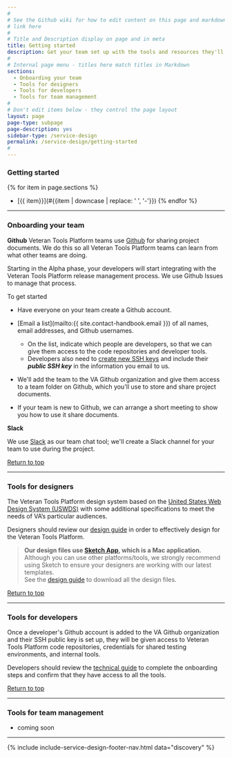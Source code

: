 ```yaml
---
#
# See the Github wiki for how to edit content on this page and markdown styles you can use:
# link here
#
# Title and Description display on page and in meta
title: Getting started
description: Get your team set up with the tools and resources they'll need throughout the service lifecycle.
#
# Internal page menu - titles here match titles in Markdown
sections:
  - Onboarding your team
  - Tools for designers
  - Tools for developers
  - Tools for team management
#
# Don't edit items below - they control the page layout
layout: page
page-type: subpage
page-description: yes
sidebar-type: /service-design
permalink: /service-design/getting-started
#
---
```

### Getting started

{% for item in page.sections %}
* [{{ item}}](#{{item | downcase | replace: ' ', '-'}})
{% endfor %}

<hr>

### Onboarding your team

**Github**
Veteran Tools Platform teams use <a title="Go to VA Github" href="https://github.com/department-of-veterans-affairs" target="_blank">Github</a> for sharing project documents. We do this so all Veteran Tools Platform teams can learn from what other teams are doing.

Starting in the Alpha phase, your developers will start integrating with the Veteran Tools Platform release management process. We use Github Issues to manage that process.

To get started
* Have everyone on your team create a Github account.
* [Email a list](mailto:{{ site.contact-handbook.email }}) of all names, email addresses, and Github usernames.
  * On the list, indicate which people are developers, so that we can give them access to the code repositories and developer tools.
  * Developers also need to <a title="Go to help" href="https://department-of-veterans-affairs.github.io/va-digital-services-platform-docs/docs/vets-developer-docs/internal-tools-access#ssh-key" target="_blank">create new SSH keys</a> and include their ***public SSH key*** in the information you email to us.

* We'll add the team to the VA Github organization and give them access to a team folder on Github, which you'll use to store and share project documents.
* If your team is new to Github, we can arrange a short meeting to show you how to use it share documents.

**Slack**

We use <a title="Go to Slack" href="https://slack.com" target="_blank">Slack</a> as our team chat tool; we'll create a Slack channel for your team to use during the project.

<a href="#">Return to top</a>

<hr>

### Tools for designers

The Veteran Tools Platform design system based on the <a title="Go to USWDS" href="https://designsystem.digital.gov/" target="_blank">United States Web Design System (USWDS)</a> with some additional specifications to meet the needs of VA’s particular audiences.

Designers should review our [design guide](guides/design) in order to effectively design for the Veteran Tools Platform.

> **Our design files use <a title="Go to Sketch" href="https://www.sketchapp.com/" target="_blank">Sketch App</a>, which is a Mac application.**
<br/>Although you can use other platforms/tools, we strongly recommend using Sketch to ensure your designers are working with our latest templates.
<br/>See the [design guide](guides/design) to download all the design files.

<a href="#">Return to top</a>

<hr>

### Tools for developers

Once a developer's Github account is added to the VA Github organization and their SSH public key is set up, they will be given access to Veteran Tools Platform code repositories, credentials for shared testing environments, and internal tools.

Developers should review the [technical guide](guides/technical) to complete the onboarding steps and confirm that they have access to all the tools.

<a href="#">Return to top</a>

<hr>

### Tools for team management

* coming soon

<hr>

{% include include-service-design-footer-nav.html data="discovery" %}
